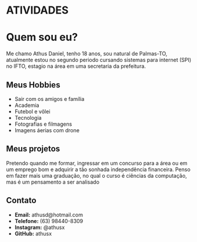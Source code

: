 # ATIVIDADES
<!--Codigo feito no dia 09/08/2022--!>
<html lang="en">
<head>
    <meta charset="UTF-8">
    <meta http-equiv="X-UA-Compatible" content="IE=edge">
    <meta name="viewport" content="width=device-width, initial-scale=1.0">
    
</head>
<body>
    <h1>Quem sou eu?</h1>
     <p> Me chamo Athus Daniel, tenho 18 anos, sou natural de Palmas-TO, atualmente estou no segundo periodo cursando sistemas para internet (SPI) no IFTO, estagio na área em uma secretaria da prefeitura. </p>
     <h2>Meus Hobbies</h2>
     <ul> 
        <li> Sair com os amigos e família</li>
        <li> Academia </li>
        <li> Futebol e vôlei</li>
        <li> Tecnologia</li>
        <li> Fotografias e filmagens</li>
        <li> Imagens áerias com drone </li>
    </ul>
    <h2>Meus projetos</h2>
    <p>  Pretendo quando me formar, ingressar em um concurso para a área ou em um emprego bom e adquirir a tão sonhada independência financeira. Penso em fazer mais uma graduação, no qual o curso é ciências da computação, mas é um pensamento a ser analisado</p>
    <h2>Contato</h2>
    <ul>
         <li><b>Email:</b> athusd@hotmail.com</li>
         <li><b>Telefone:</b> (63) 98440-8309</li>
         <li><b>Instagram:</b> @athusx</li>
        <li><b>GitHub:</b> athusx</li>        
    </ul>
</body>
</html>

